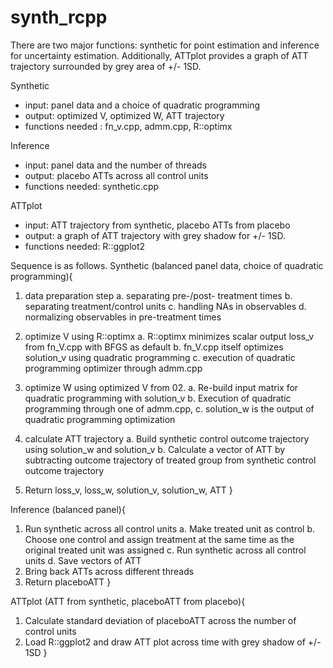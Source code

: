 # synth_rcpp
There are two major functions: synthetic for point estimation and inference for uncertainty estimation. 
Additionally, ATTplot provides a graph of ATT trajectory surrounded by grey area of +/- 1SD. 

Synthetic 
- input: panel data and a choice of quadratic programming
- output: optimized V, optimized W, ATT trajectory
- functions needed : fn_v.cpp, admm.cpp, R::optimx

Inference
- input: panel data and the number of threads
- output: placebo ATTs across all control units
- functions needed: synthetic.cpp

ATTplot
- input: ATT trajectory from synthetic, placebo ATTs from placebo
- output: a graph of ATT trajectory with grey shadow for +/- 1SD.
- functions needed: R::ggplot2


Sequence is as follows. 
Synthetic (balanced panel data, choice of quadratic programming){
01.	data preparation step 
a.	separating pre-/post- treatment times
b.	separating treatment/control units
c.	handling NAs in observables 
d.	normalizing observables in pre-treatment times

02.	optimize V using R::optimx
a.	R::optimx minimizes scalar output loss_v from fn_V.cpp with BFGS as default
b.	fn_V.cpp itself optimizes solution_v using quadratic programming
c.	execution of quadratic programming optimizer through admm.cpp

03.	optimize W using optimized V from 02.
a.	Re-build input matrix for quadratic programming with solution_v
b.	Execution of quadratic programming through one of admm.cpp, 
c.	solution_w is the output of quadratic programming optimization

04.	calculate ATT trajectory
a.	Build synthetic control outcome trajectory using solution_w and solution_v
b.	Calculate a vector of ATT by subtracting outcome trajectory of treated group from synthetic control outcome trajectory

05.	Return loss_v, loss_w, solution_v, solution_w, ATT
}

Inference (balanced panel){
01.	 Run synthetic across all control units
a.	Make treated unit as control
b.	Choose one control and assign treatment at the same time as the original treated unit was assigned
c.	Run synthetic across all control units
d.	Save vectors of ATT 
02.	Bring back ATTs across different threads
03.	Return placeboATT
}

ATTplot (ATT from synthetic, placeboATT from placebo){
01.	Calculate standard deviation of placeboATT across the number of control units
02.	Load R::ggplot2 and draw ATT plot across time with grey shadow of +/- 1SD
}
